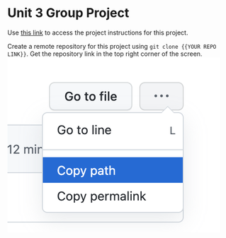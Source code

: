 # Unit 3 Group Project

Use [this link](https://docs.google.com/document/d/11AYaHCLAfhhfhOGxrnmfAlDYGFhdiL_8Jtmziaxilo4/copy) to access the project instructions for this project.

Create a remote repository for this project using `git clone {{YOUR REPO LINK}}`. Get the repository link in the top right corner of the screen.
![repo link](repolink.PNG)
